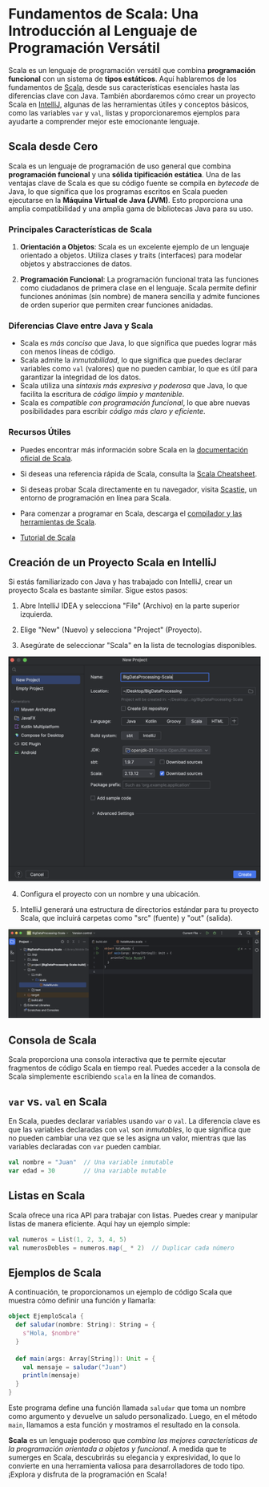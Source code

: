# Fundamentos de Scala: Una Introducción al Lenguaje de Programación Versátil

Scala es un lenguaje de programación versátil que combina **programación funcional** con un sistema de **tipos estáticos**. Aquí hablaremos de los fundamentos de [Scala](https://www.scala-lang.org/), desde sus características esenciales hasta las diferencias clave con Java. También abordaremos cómo crear un proyecto Scala en [IntelliJ](https://www.jetbrains.com/es-es/idea/), algunas de las herramientas útiles y conceptos básicos, como las variables `var` y `val`, listas y proporcionaremos ejemplos para ayudarte a comprender mejor este emocionante lenguaje.

## Scala desde Cero

Scala es un lenguaje de programación de uso general que combina **programación funcional** y una **sólida tipificación estática**. Una de las ventajas clave de Scala es que su código fuente se compila en *bytecode* de Java, lo que significa que los programas escritos en Scala pueden ejecutarse en la **Máquina Virtual de Java (JVM)**. Esto proporciona una amplia compatibilidad y una amplia gama de bibliotecas Java para su uso.

### Principales Características de Scala

1. **Orientación a Objetos**: Scala es un excelente ejemplo de un lenguaje orientado a objetos. Utiliza clases y traits (interfaces) para modelar objetos y abstracciones de datos.

2. **Programación Funcional**: La programación funcional trata las funciones como ciudadanos de primera clase en el lenguaje. Scala permite definir funciones anónimas (sin nombre) de manera sencilla y admite funciones de orden superior que permiten crear funciones anidadas.

### Diferencias Clave entre Java y Scala

- Scala es *más conciso* que Java, lo que significa que puedes lograr más con menos líneas de código.
- Scala admite la *inmutabilidad*, lo que significa que puedes declarar variables como `val` (valores) que no pueden cambiar, lo que es útil para garantizar la integridad de los datos.
- Scala utiliza una *sintaxis más expresiva y poderosa* que Java, lo que facilita la escritura de *código limpio y mantenible*.
- Scala es *compatible con programación funcional*, lo que abre nuevas posibilidades para escribir *código más claro y eficiente*.

### Recursos Útiles

- Puedes encontrar más información sobre Scala en la [documentación oficial de Scala](https://docs.scala-lang.org/).

- Si deseas una referencia rápida de Scala, consulta la [Scala Cheatsheet](https://docs.scala-lang.org/cheatsheets/index.html).

- Si deseas probar Scala directamente en tu navegador, visita [Scastie](https://scastie.scala-lang.org/), un entorno de programación en línea para Scala.

- Para comenzar a programar en Scala, descarga el [compilador y las herramientas de Scala](https://www.scala-lang.org/download/).

- [Tutorial de Scala](https://tutoriales.edu.lat/pub/scala?alias=tutorial-de-scala)

## Creación de un Proyecto Scala en IntelliJ

Si estás familiarizado con Java y has trabajado con IntelliJ, crear un proyecto Scala es bastante similar. Sigue estos pasos:

1. Abre IntelliJ IDEA y selecciona "File" (Archivo) en la parte superior izquierda.

2. Elige "New" (Nuevo) y selecciona "Project" (Proyecto).

3. Asegúrate de seleccionar "Scala" en la lista de tecnologías disponibles.

![Crear y Configurar Nuevo Proyecto de Scala](img/new-project-scala.png)

4. Configura el proyecto con un nombre y una ubicación.

5. IntelliJ generará una estructura de directorios estándar para tu proyecto Scala, que incluirá carpetas como "src" (fuente) y "out" (salida).

![Estructura de carpetas](img/folders-scala.png)

## Consola de Scala

Scala proporciona una consola interactiva que te permite ejecutar fragmentos de código Scala en tiempo real. Puedes acceder a la consola de Scala simplemente escribiendo `scala` en la línea de comandos.

## `var` vs. `val` en Scala

En Scala, puedes declarar variables usando `var` o `val`. La diferencia clave es que las variables declaradas con `val` son *inmutables*, lo que significa que no pueden cambiar una vez que se les asigna un valor, mientras que las variables declaradas con `var` pueden cambiar.

```scala
val nombre = "Juan"  // Una variable inmutable
var edad = 30        // Una variable mutable
```

## Listas en Scala

Scala ofrece una rica API para trabajar con listas. Puedes crear y manipular listas de manera eficiente. Aquí hay un ejemplo simple:

```scala
val numeros = List(1, 2, 3, 4, 5)
val numerosDobles = numeros.map(_ * 2)  // Duplicar cada número
```

## Ejemplos de Scala

A continuación, te proporcionamos un ejemplo de código Scala que muestra cómo definir una función y llamarla:

```scala
object EjemploScala {
  def saludar(nombre: String): String = {
    s"Hola, $nombre"
  }

  def main(args: Array[String]): Unit = {
    val mensaje = saludar("Juan")
    println(mensaje)
  }
}
```

Este programa define una función llamada `saludar` que toma un nombre como argumento y devuelve un saludo personalizado. Luego, en el método `main`, llamamos a esta función y mostramos el resultado en la consola.

**Scala** es un lenguaje poderoso que *combina las mejores características de la programación orientada a objetos y funcional*. A medida que te sumerges en Scala, descubrirás su elegancia y expresividad, lo que lo convierte en una herramienta valiosa para desarrolladores de todo tipo. ¡Explora y disfruta de la programación en Scala!